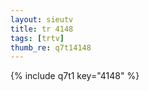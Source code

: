 ```yaml
--- 
layout: sieutv
title: tr 4148
tags: [trtv]
thumb_re: q7t14148
---
```

{% include q7t1 key="4148" %} 
